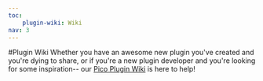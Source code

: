 ```yaml
---
toc:
    plugin-wiki: Wiki
nav: 3
---
```


#Plugin Wiki
Whether you have an awesome new plugin you've created and you're dying to share,
or if you're a new plugin developer and you're looking for some inspiration--
our [Pico Plugin Wiki](https://github.com/picocms/Pico/wiki/Pico-Plugins) is here to help!
